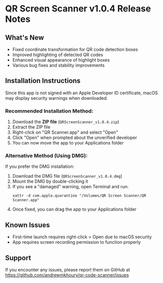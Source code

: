 # QR Screen Scanner v1.0.4 Release Notes

## What's New
- Fixed coordinate transformation for QR code detection boxes
- Improved highlighting of detected QR codes
- Enhanced visual appearance of highlight boxes
- Various bug fixes and stability improvements

## Installation Instructions

Since this app is not signed with an Apple Developer ID certificate, macOS may display security warnings when downloaded.

### Recommended Installation Method:

1. Download the **ZIP file** (`QRScreenScanner_v1.0.4.zip`)
2. Extract the ZIP file
3. Right-click on "QR Scanner.app" and select "Open" 
4. Click "Open" when prompted about the unverified developer
5. You can now move the app to your Applications folder

### Alternative Method (Using DMG):

If you prefer the DMG installation:

1. Download the DMG file (`QRScreenScanner_v1.0.4.dmg`)
2. Mount the DMG by double-clicking it
3. If you see a "damaged" warning, open Terminal and run:
   ```
   xattr -d com.apple.quarantine "/Volumes/QR Screen Scanner/QR Scanner.app"
   ```
4. Once fixed, you can drag the app to your Applications folder

## Known Issues
- First-time launch requires right-click > Open due to macOS security
- App requires screen recording permission to function properly

## Support
If you encounter any issues, please report them on GitHub at https://github.com/andrewmkhoury/qr-code-scanner/issues 